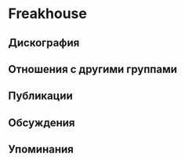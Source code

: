 # Freakhouse



## Дискография


## Отношения с другими группами


## Публикации


## Обсуждения


## Упоминания

